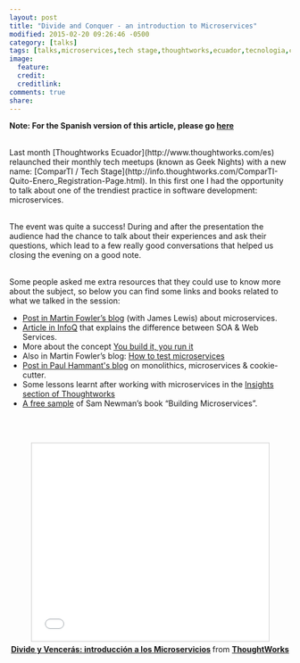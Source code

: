 ```yaml
---
layout: post
title: "Divide and Conquer - an introduction to Microservices"
modified: 2015-02-20 09:26:46 -0500
category: [talks]
tags: [talks,microservices,tech stage,thoughtworks,ecuador,tecnologia,comparTI]
image:
  feature:
  credit:
  creditlink:
comments: true
share:
---
```


<strong>Note: For the Spanish version of this article, please go  [here](http://maria-gomez.me/talks/divide-y-venceras-una-introduccion-a-los-microservices/)</strong>

<br/>
Last month [Thoughtworks Ecuador](http://www.thoughtworks.com/es) relaunched their monthly tech meetups (known as Geek Nights) with a new name: [ComparTI / Tech Stage](http://info.thoughtworks.com/ComparTI-Quito-Enero_Registration-Page.html). In this first one I had the opportunity to talk about one of the trendiest practice in software development: microservices.
<br/><br/>

The event was quite a success! During and after the presentation the audience had the chance to talk about their experiences and ask their questions, which lead to a few really good conversations that helped us closing the evening on a good note.
<br/><br/>

Some people asked me extra resources that they could use to know more about the subject, so below you can find some links and books related to what we talked in the session:

  * [Post in Martin Fowler’s blog](http://martinfowler.com/articles/microservices.html) (with James Lewis) about microservices.
  * [Article in InfoQ](http://www.infoq.com/news/2007/07/soa-ws-relation) that explains the difference between SOA & Web Services.
  * More about the concept [You build it, you run it](https://www.safaribooksonline.com/library/view/programming-amazon-ec2/9781449303617/ch01s03.html)
  * Also in Martin Fowler’s blog: [How to test microservices](http://martinfowler.com/articles/microservice-testing/)
  * [Post in Paul Hammant's blog](http://paulhammant.com/2014/12/07/moniliths-cookiecutters-or-microservices/) on monolithics, microservices & cookie-cutter.
  * Some lessons learnt after working with microservices in the [Insights section of Thoughtworks](http://www.thoughtworks.com/insights/blog/microservices-lessons-frontline)
  * [A free sample](http://nginx.com/resources/library/oreilly-building-microservices/) of Sam Newman’s book “Building Microservices”.

<br/><br/>

<div style="text-align:center;">
  <iframe src="//www.slideshare.net/slideshow/embed_code/44914497" width="425" height="355" frameborder="0" marginwidth="0" marginheight="0" scrolling="no" style="border:1px solid #CCC; border-width:1px; margin-bottom:5px; max-width: 100%;" allowfullscreen> </iframe> <div style="margin-bottom:5px"> <strong> <a href="//www.slideshare.net/ThoughtWorks/microservicios" title="Divide y Vencerás: introducción a los Microservicios" target="_blank">Divide y Vencerás: introducción a los Microservicios</a> </strong> from <strong><a href="//www.slideshare.net/ThoughtWorks" target="_blank">ThoughtWorks</a></strong> </div>
</div>
